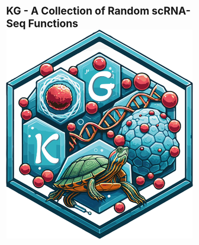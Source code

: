 # KG - A Collection of Random scRNA-Seq Functions                                    ![KG repository logo](KG_logotype.png)
